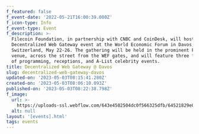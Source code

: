 ```yaml
---
f_featured: false
f_event-date: '2022-05-21T16:00:39.000Z'
f_icon-type: Info
f_event-type: Event
f_description: >-
  Filecoin Foundation, in partnership with CNBC and CoinDesk, will host its
  Decentralized Web Gateway event at the World Economic Forum in Davos,
  Switzerland, May 22-26. The gathering will be held in the prominent FEG Davos
  venue, across the street from the WEF gates, and will feature three full days
  of programming, receptions, and A-List celebrity events.
title: Decentralized Web Gateway @ Davos
slug: decentralized-web-gateway-davos
updated-on: '2023-05-03T08:15:41.280Z'
created-on: '2023-05-03T08:06:10.093Z'
published-on: '2023-05-03T08:22:38.798Z'
f_image:
  url: >-
    https://uploads-ssl.webflow.com/643e4502504dc0f566325dfb/64521829e09e4e566257e24c_dweb-gateway-davos.jpg
  alt: null
layout: '[events].html'
tags: events
---
```



